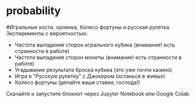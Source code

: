 # probability
    
#Игральные кости, орлянка, Колесо фортуны и русская рулетка
Эксперименты с вероятностью:
* Частота выпадения сторон игрального кубика (внимание! есть странности в работе)   
* Частота выпадения сторон монеты (внимание! есть странности в работе)     
* Угадывание результата броска кубика (это уже почти казино)   
* Игра в "Русскую рулетку" с Джокером (останься в живых)   
* Колесо фортуны (делайте ваши ставки, господа!)      
    
Скачайте и запустите блокнот через Jupyter Notebook или Google Colab
